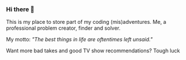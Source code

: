 ### Hi there 👋

This is my place to store part of my coding (mis)adventures. Me, a professional problem creator, finder and solver.

My motto: *"The best things in life are oftentimes left unsaid."*


Want more bad takes and good TV show recommendations? Tough luck
